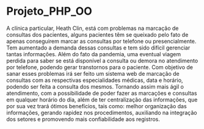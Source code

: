 # Projeto_PHP_OO

A clínica particular, Heath Clin, está com problemas na marcação de consultas dos pacientes, alguns pacientes têm se queixado pelo fato de apenas conseguirem marcar as consultas por telefone ou presencialmente. Tem aumentado a demanda dessas consultas e tem sido difícil gerenciar tantas informações. Além do fato da pandemia, uma eventual viagem perdida para saber se está disponível a consulta ou demora no atendimento por telefone, podendo gerar transtornos para o paciente. Com objetivo de sanar esses problemas irá ser feito um sistema web de marcação de consultas com as respectivas especialidades médicas, data e horário, podendo ser feita a consulta dos mesmos. Tornando assim mais ágil o atendimento, com a possibilidade de poder fazer as marcações e consultas em qualquer horário do dia, além de ter centralização das informações, que por sua vez trará ótimos benefícios, tais como: melhor organização das informações, gerando rapidez nos procedimentos, auxiliando na integração dos setores e promovendo mais confiabilidade aos registros.
